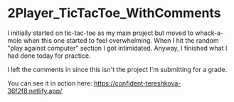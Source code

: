 # 2Player_TicTacToe_WithComments

I initially started on tic-tac-toe as my main project but moved to whack-a-mole
when this one started to feel overwhelming. When I hit the random "play against
computer" section I got intimidated. Anyway, I finished what I had done today for
practice.

I left the comments in since this isn't the project I'm submitting for a grade.

You can see it in action here: https://confident-tereshkova-36f2f8.netlify.app/
